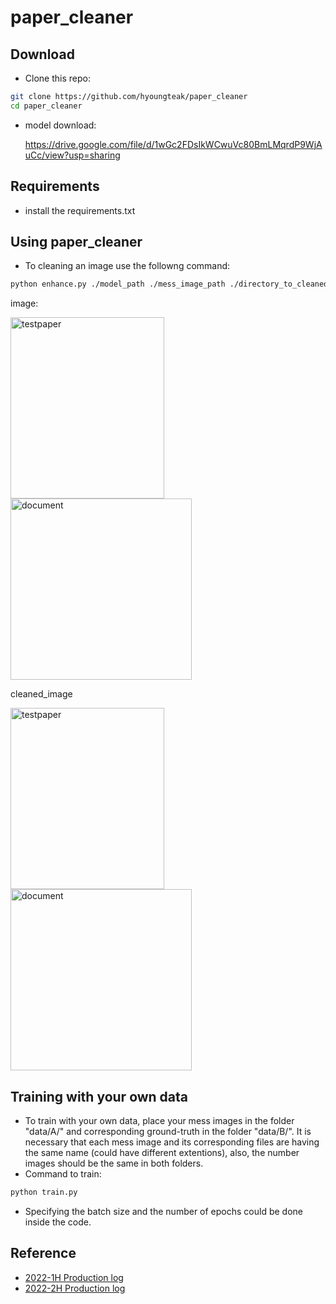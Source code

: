 # paper_cleaner

## Download
- Clone this repo:
```bash
git clone https://github.com/hyoungteak/paper_cleaner
cd paper_cleaner
```
- model download:

  https://drive.google.com/file/d/1wGc2FDsIkWCwuVc80BmLMqrdP9WjAuCc/view?usp=sharing

## Requirements
- install the requirements.txt

## Using paper_cleaner
- To cleaning an image use the followng command: 
```bash
python enhance.py ./model_path ./mess_image_path ./directory_to_cleaned_image
```
image:

<img src="https://github.com/min020/paper_cleaner/blob/9bbfb3d7e97b61ea31501b11d904726ef2e856e7/sample/mess_testpaper.png" width="246px" height="290px" alt="testpaper"></img>
<img src="https://github.com/min020/paper_cleaner/blob/9bbfb3d7e97b61ea31501b11d904726ef2e856e7/sample/mess_document.png" width="290px" height="290px" alt="document"></img><br/>

cleaned_image

<img src="https://github.com/min020/paper_cleaner/blob/9bbfb3d7e97b61ea31501b11d904726ef2e856e7/sample/clean_testpaper.png" width="246px" height="290px" alt="testpaper"></img>
<img src="https://github.com/min020/paper_cleaner/blob/9bbfb3d7e97b61ea31501b11d904726ef2e856e7/sample/clean_document.png" width="290px" height="290px" alt="document"></img>

## Training with your own data
- To train with your own data, place your mess images in the folder "data/A/" and corresponding ground-truth in the folder "data/B/". It is necessary that each mess image and its corresponding files are having the same name (could have different extentions), also, the number images  should be the same in both folders.
- Command to train:
```bash
python train.py 
```
- Specifying the batch size and the number of epochs could be done inside the code.

## Reference
- [2022-1H Production log](https://docs.google.com/document/d/1s9Le9lOdZqpJVCQsuTfuk5ucf6vTh2_U_v6xnGVnS2A/edit?usp=sharing)
- [2022-2H Production log](https://docs.google.com/document/d/1w5ktafpL-_PCVLFSW9UmMGo5_DleNonHfOJ1smX0MDw/edit?usp=sharing)
